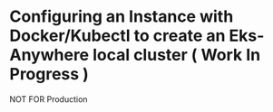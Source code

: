 
# Configuring an Instance with Docker/Kubectl to create an Eks-Anywhere local cluster ( Work In Progress )

NOT FOR Production

